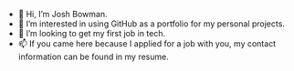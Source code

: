 - 👋 Hi, I’m Josh Bowman.
- 👀 I’m interested in using GitHub as a portfolio for my personal projects.
- 💞️ I’m looking to get my first job in tech.
- 📫 If you came here because I applied for a job with you, my contact information can be found in my resume.

<!---
bowmanjosh/bowmanjosh is a ✨ special ✨ repository because its `README.md` (this file) appears on your GitHub profile.
You can click the Preview link to take a look at your changes.
--->

